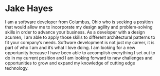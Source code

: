 # Jake Hayes

I am a software developer from Columbus, Ohio who is seeking a position that would allow me to incorporate my design agility and problem-solving skills in order to advance your business. As a developer with a design acumen, I am able to apply those skills to different architectural patterns to fit your company’s needs. Software development is not just my career, it is part of who I am and it’s what I love doing. I am looking for a new opportunity because I have been able to accomplish everything I set out to do in my current position and I am looking forward to new challenges and opportunities to grow and expand my knowledge of cutting edge technology.